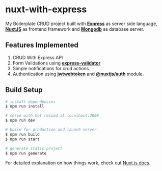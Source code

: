# nuxt-with-express

My Boilerplate CRUD project built with [**Express**](https://expressjs.com/) as server side language, [**NuxtJS**](https://nuxtjs.org/) as frontend framework and [**Mongodb**](https://www.mongodb.com/) as database server.

## Features Implemented

1. CRUD With Express API
2. Form Validations using [**express-validator**](https://express-validator.github.io/docs/)
3. Simple notifications for crud actions
4. Authentication using [**jwtwebtoken**](https://www.npmjs.com/package/jsonwebtoken) and [**@nuxtjs/auth**](https://auth.nuxtjs.org/) module.



## Build Setup

``` bash
# install dependencies
$ npm run install

# serve with hot reload at localhost:3000
$ npm run dev

# build for production and launch server
$ npm run build
$ npm run start

# generate static project
$ npm run generate
```

For detailed explanation on how things work, check out [Nuxt.js docs](https://nuxtjs.org).